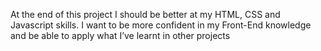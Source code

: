 At the end of this project I should be better at my HTML, CSS and Javascript skills. I want to be more confident in my Front-End knowledge and be able to apply what I’ve learnt in other projects
